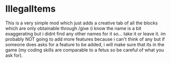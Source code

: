 # IllegalItems
This is a very simple mod which just adds a creative tab of all the blocks which are only obtainable through /give (i know the name is a bit exaggerating but i didnt find any other names
for it so... take it or leave it. im probably NOT going to add more features because i can't think of any but if someone does asks for a feature to be added, i will
make sure that its in the game (my coding skills are comparable to a fetus so be careful of what you ask for).
